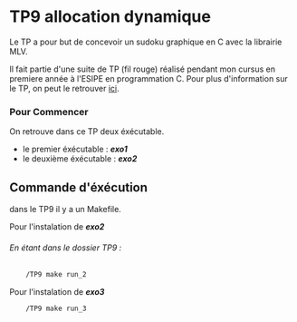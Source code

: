 # TP9 allocation dynamique
 Le TP a pour but de concevoir un sudoku graphique en C avec la librairie MLV.

 Il fait partie d'une suite de TP (fil rouge) réalisé pendant mon cursus en premiere année à l'ESIPE en programmation C.
 Pour plus d'information sur le TP, on peut le retrouver [ici](http://igm.univ-mlv.fr/~borie/esipe/tp9.pdf).

### Pour Commencer

On retrouve dans ce TP deux éxécutable.

*   le premier éxécutable : ***exo1*** 
*   le deuxième éxécutable : ***exo2*** 


## Commande d'éxécution
 dans le TP9 il y a un Makefile. 

Pour l'instalation de ***exo2***  
###### En étant dans le dossier TP9 :
```Bash
    /TP9 make run_2
```

Pour l'instalation de ***exo3*** 

```Bash
    /TP9 make run_3
```
